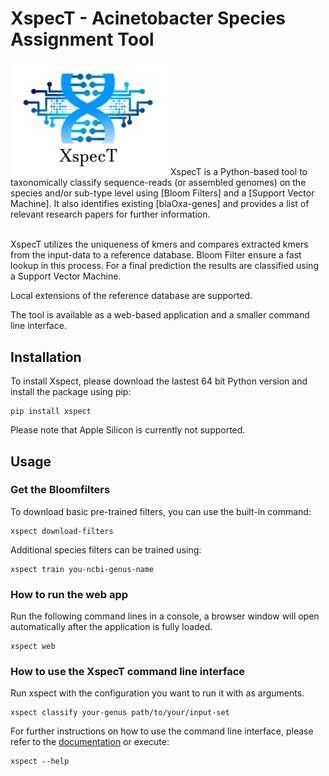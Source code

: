 # XspecT - Acinetobacter Species Assignment Tool
<img src="/src/xspect/static/Logo.png" height="50%" width="50%">
<!-- start intro -->
XspecT is a Python-based tool to taxonomically classify sequence-reads (or assembled genomes) on the species and/or sub-type level using [Bloom Filters] and a [Support Vector Machine]. It also identifies existing [blaOxa-genes] and provides a list of relevant research papers for further information.
<br/><br/>

XspecT utilizes the uniqueness of kmers and compares extracted kmers from the input-data to a reference database. Bloom Filter ensure a fast lookup in this process. For a final prediction the results are classified using a Support Vector Machine. 
<br/>

Local extensions of the reference database are supported.
<br/>

The tool is available as a web-based application and a smaller command line interface.

[Bloom Filters]: https://en.wikipedia.org/wiki/Bloom_filter
[Support Vector Machine]: https://en.wikipedia.org/wiki/Support-vector_machine
[blaOxa-genes]: https://en.wikipedia.org/wiki/Beta-lactamase#OXA_beta-lactamases_(class_D)
<!-- end intro -->

<!-- start quickstart -->
## Installation
To install Xspect, please download the lastest 64 bit Python version and install the package using pip:
```
pip install xspect
```
Please note that Apple Silicon is currently not supported.

## Usage
### Get the Bloomfilters
To download basic pre-trained filters, you can use the built-in command:
```
xspect download-filters
```
Additional species filters can be trained using:
```
xspect train you-ncbi-genus-name
```

### How to run the web app
Run the following command lines in a console, a browser window will open automatically after the application is fully loaded.
```
xspect web
```

### How to use the XspecT command line interface
Run xspect with the configuration you want to run it with as arguments.
```
xspect classify your-genus path/to/your/input-set
```
For further instructions on how to use the command line interface, please refer to the [documentation] or execute:
```
xspect --help
```
[documentation]: https://bionf.github.io/XspecT2/cli.html
<!-- end quickstart -->